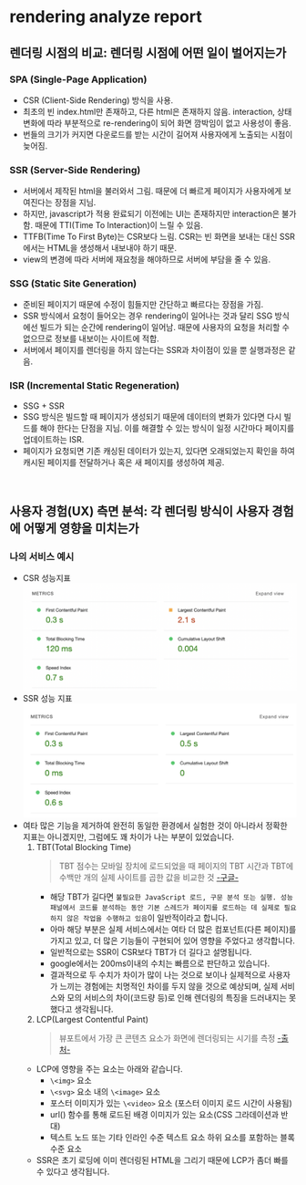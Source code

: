 # rendering analyze report

## 렌더링 시점의 비교: 렌더링 시점에 어떤 일이 벌어지는가

### SPA (Single-Page Application)

- CSR (Client-Side Rendering) 방식을 사용.
- 최초의 빈 index.html만 존재하고, 다른 html은 존재하지 않음. interaction, 상태변화에 따라 부분적으로 re-rendering이 되어 화면 깜박임이 없고 사용성이 좋음.
- 번들의 크기가 커지면 다운로드를 받는 시간이 길어져 사용자에게 노출되는 시점이 늦어짐.

### SSR (Server-Side Rendering)

- 서버에서 제작된 html을 불러와서 그림. 때문에 더 빠르게 페이지가 사용자에게 보여진다는 장점을 지님.
- 하지만, javascript가 적용 완료되기 이전에는 UI는 존재하지만 interaction은 불가함. 때문에 TTI(Time To Interaction)이 느릴 수 있음.
- TTFB(Time To First Byte)는 CSR보다 느림. CSR는 빈 화면을 보내는 대신 SSR에서는 HTML을 생성해서 내보내야 하기 때문.
- view의 변경에 따라 서버에 재요청을 해야하므로 서버에 부담을 줄 수 있음.

### SSG (Static Site Generation)

- 준비된 페이지기 때문에 수정이 힘들지만 간단하고 빠르다는 장점을 가짐.
- SSR 방식에서 요청이 들어오는 경우 rendering이 일어나는 것과 달리 SSG 방식에선 빌드가 되는 순간에 rendering이 일어남. 때문에 사용자의 요청을 처리할 수 없으므로 정보를 내보이는 사이트에 적합.
- 서버에서 페이지를 렌더링을 하지 않는다는 SSR과 차이점이 있을 뿐 실행과정은 같음.

### ISR (Incremental Static Regeneration)

- SSG + SSR
- SSG 방식은 빌드할 때 페이지가 생성되기 때문에 데이터의 변화가 있다면 다시 빌드를 해야 한다는 단점을 지님. 이를 해결할 수 있는 방식이 일정 시간마다 페이지를 업데이트하는 ISR.
- 페이지가 요청되면 기존 캐싱된 데이터가 있는지, 있다면 오래되었는지 확인을 하여 캐시된 페이지를 전달하거나 혹은 새 페이지를 생성하여 제공.

<br/>

## 사용자 경험(UX) 측면 분석: 각 렌더링 방식이 사용자 경험에 어떻게 영향을 미치는가

### 나의 서비스 예시

- CSR 성능지표
  ![CSR 성능 캡처](CSR.png)
- SSR 성능 지표
  ![SSR 성능 캡처](SSR.png)
- 여타 많은 기능을 제거하여 완전히 동일한 환경에서 실험한 것이 아니라서 정확한 지표는 아니겠지만, 그럼에도 꽤 차이가 나는 부분이 있었습니다.
  1. TBT(Total Blocking Time)
     > TBT 점수는 모바일 장치에 로드되었을 때 페이지의 TBT 시간과 TBT에 수백만 개의 실제 사이트를 곱한 값을 비교한 것 [-구글-](https://developer.chrome.com/docs/lighthouse/performance/lighthouse-total-blocking-time/)
     - 해당 TBT가 길다면 `불필요한 JavaScript 로드, 구문 분석 또는 실행. 성능 패널에서 코드를 분석하는 동안 기본 스레드가 페이지를 로드하는 데 실제로 필요하지 않은 작업을 수행하고 있음`이 일반적이라고 합니다.
     - 아마 해당 부분은 실제 서비스에서는 여타 더 많은 컴포넌트(다른 페이지)를 가지고 있고, 더 많은 기능들이 구현되어 있어 영향을 주었다고 생각합니다.
     - 일반적으로는 SSR이 CSR보다 TBT가 더 길다고 설명됩니다.
     - google에서는 200ms이내의 수치는 빠름으로 판단하고 있습니다.
     - 결과적으로 두 수치가 차이가 많이 나는 것으로 보이나 실제적으로 사용자가 느끼는 경험에는 치명적인 차이를 두지 않을 것으로 예상되며, 실제 서비스와 모의 서비스의 차이(코드량 등)로 인해 렌더링의 특징을 드러내지는 못했다고 생각됩니다.
  2. LCP(Largest Contentful Paint)
     > 뷰포트에서 가장 큰 콘텐츠 요소가 화면에 렌더링되는 시기를 측정 [-출처-](https://developer.chrome.com/docs/lighthouse/performance/lighthouse-largest-contentful-paint/)
  - LCP에 영향을 주는 요소는 아래와 같습니다.
    - `\<img>` 요소
    - `\<svg>` 요소 내의 `\<image>` 요소
    - 포스터 이미지가 있는 `\<video>` 요소 (포스터 이미지 로드 시간이 사용됨)
    - url() 함수를 통해 로드된 배경 이미지가 있는 요소(CSS 그라데이션과 반대)
    - 텍스트 노드 또는 기타 인라인 수준 텍스트 요소 하위 요소를 포함하는 블록 수준 요소
  - SSR은 초기 로딩에 이미 렌더링된 HTML을 그리기 때문에 LCP가 좀더 빠를 수 있다고 생각됩니다.
